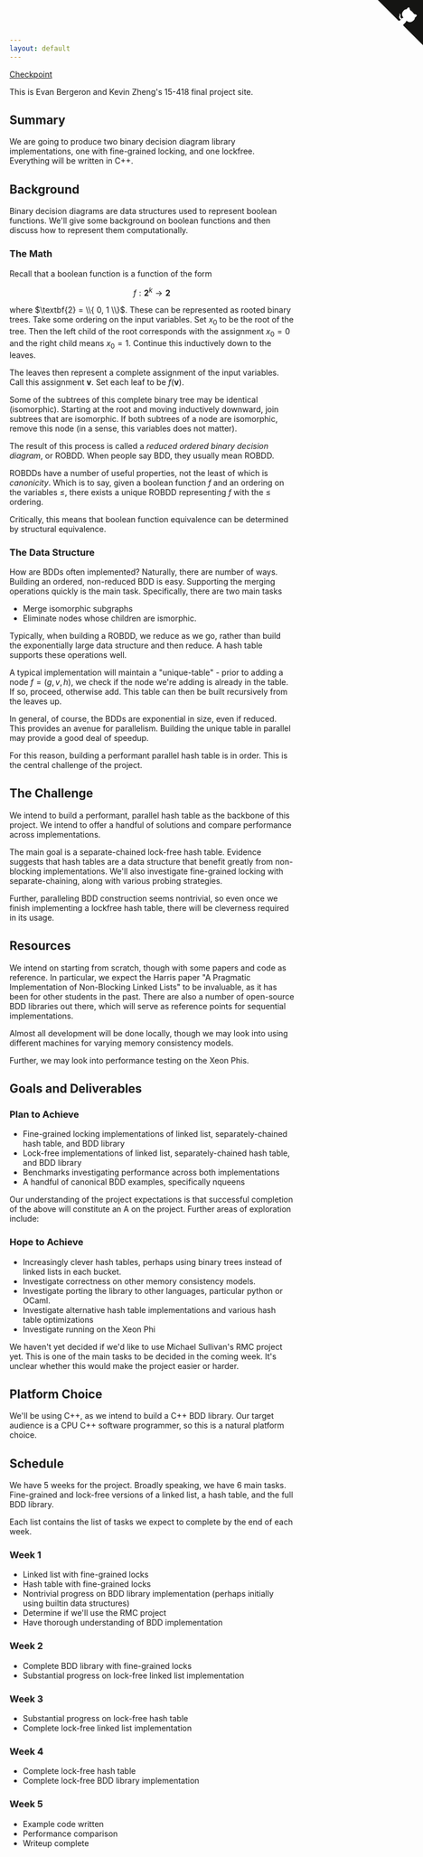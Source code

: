 ```yaml
---
layout: default
---
```


[Checkpoint](http://evan.sh/lockfree-bdd/checkpoint.html)

This is Evan Bergeron and Kevin Zheng's 15-418 final project site.

## Summary

We are going to produce two binary decision diagram library implementations, one with fine-grained locking, and one lockfree. Everything will be written in C++.

## Background

Binary decision diagrams are data structures used to represent boolean functions. We'll give some background on boolean functions and then discuss how to represent them computationally.

### The Math

Recall that a boolean function is a function of the form

$$f : \textbf{2}^k \rightarrow \textbf{2}$$

where $\textbf{2} = \\{ 0, 1 \\}$. These can be represented as rooted binary trees. Take some ordering on the input variables. Set $x_0$ to be the root of the tree. Then the left child of the root corresponds with the assignment $x_0 = 0$ and the right child means $x_0 = 1$. Continue this inductively down to the leaves.

The leaves then represent a complete assignment of the input variables. Call this assignment $\textbf{v}$. Set each leaf to be $f(\textbf{v})$.

Some of the subtrees of this complete binary tree may be identical (isomorphic). Starting at the root and moving inductively downward, join subtrees that are isomorphic. If both subtrees of a node are isomorphic, remove this node (in a sense, this variables does not matter).

The result of this process is called a *reduced ordered binary decision diagram*, or ROBDD. When people say BDD, they usually mean ROBDD.

ROBDDs have a number of useful properties, not the least of which is *canonicity*. Which is to say, given a boolean function $f$ and an ordering on the variables $\leq$, there exists a unique ROBDD representing $f$ with the $\leq$ ordering.

Critically, this means that boolean function equivalence can be determined by structural equivalence.

### The Data Structure

How are BDDs often implemented? Naturally, there are number of ways. Building an ordered, non-reduced BDD is easy. Supporting the merging operations quickly is the main task. Specifically, there are two main tasks

* Merge isomorphic subgraphs
* Eliminate nodes whose children are ismorphic.

Typically, when building a ROBDD, we reduce as we go, rather than build the exponentially large data structure and then reduce. A hash table supports these operations well.

A typical implementation will maintain a "unique-table" - prior to adding a node $f = (g, v, h)$, we check if the node we're adding is already in the table. If so, proceed, otherwise add. This table can then be built recursively from the leaves up.

In general, of course, the BDDs are exponential in size, even if reduced. This provides an avenue for parallelism. Building the unique table in parallel may provide a good deal of speedup.

For this reason, building a performant parallel hash table is in order. This is the central challenge of the project.

## The Challenge

We intend to build a performant, parallel hash table as the backbone of this project. We intend to offer a handful of solutions and compare performance across implementations.

The main goal is a separate-chained lock-free hash table. Evidence suggests that hash tables are a data structure that benefit greatly from non-blocking implementations. We'll also investigate fine-grained locking with separate-chaining, along with various probing strategies.

Further, paralleling BDD construction seems nontrivial, so even once we finish implementing a lockfree hash table, there will be cleverness required in its usage.

## Resources
We intend on starting from scratch, though with some papers and code as reference. In particular, we expect the Harris paper "A Pragmatic Implementation of Non-Blocking Linked Lists" to be invaluable, as it has been for other students in the past. There are also a number of open-source BDD libraries out there, which will serve as reference points for sequential implementations.

Almost all development will be done locally, though we may look into using different machines for varying memory consistency models.

Further, we may look into performance testing on the Xeon Phis.

## Goals and Deliverables

### Plan to Achieve
* Fine-grained locking implementations of linked list, separately-chained hash table, and BDD library
* Lock-free implementations of linked list, separately-chained hash table, and BDD library
* Benchmarks investigating performance across both implementations
* A handful of canonical BDD examples, specifically nqueens

Our understanding of the project expectations is that successful completion of the above will constitute an A on the project. Further areas of exploration include:

### Hope to Achieve
* Increasingly clever hash tables, perhaps using binary trees instead of linked lists in each bucket.
* Investigate correctness on other memory consistency models.
* Investigate porting the library to other languages, particular python or OCaml.
* Investigate alternative hash table implementations and various hash table optimizations
* Investigate running on the Xeon Phi

We haven't yet decided if we'd like to use Michael Sullivan's RMC project yet. This is one of the main tasks to be decided in the coming week. It's unclear whether this would make the project easier or harder.

## Platform Choice
We'll be using C++, as we intend to build a C++ BDD library. Our target audience is a CPU C++ software programmer, so this is a natural platform choice.

## Schedule
We have 5 weeks for the project. Broadly speaking, we have 6 main tasks. Fine-grained and lock-free versions of a linked list, a hash table, and the full BDD library.

Each list contains the list of tasks we expect to complete by the end of each week.

### Week 1
* Linked list with fine-grained locks
* Hash table with fine-grained locks
* Nontrivial progress on BDD library implementation (perhaps initially using builtin data structures)
* Determine if we'll use the RMC project
* Have thorough understanding of BDD implementation

### Week 2
* Complete BDD library with fine-grained locks
* Substantial progress on lock-free linked list implementation

### Week 3
* Substantial progress on lock-free hash table
* Complete lock-free linked list implementation

### Week 4
* Complete lock-free hash table
* Complete lock-free BDD library implementation

### Week 5
* Example code written
* Performance comparison
* Writeup complete

<a href="https://github.com/evanbergeron/lockfree-bdd" class="github-corner"><svg width="80" height="80" viewBox="0 0 250 250" style="fill:#151513; color:#fff; position: absolute; top: 0; border: 0; right: 0;"><path d="M0,0 L115,115 L130,115 L142,142 L250,250 L250,0 Z"></path><path d="M128.3,109.0 C113.8,99.7 119.0,89.6 119.0,89.6 C122.0,82.7 120.5,78.6 120.5,78.6 C119.2,72.0 123.4,76.3 123.4,76.3 C127.3,80.9 125.5,87.3 125.5,87.3 C122.9,97.6 130.6,101.9 134.4,103.2" fill="currentColor" style="transform-origin: 130px 106px;" class="octo-arm"></path><path d="M115.0,115.0 C114.9,115.1 118.7,116.5 119.8,115.4 L133.7,101.6 C136.9,99.2 139.9,98.4 142.2,98.6 C133.8,88.0 127.5,74.4 143.8,58.0 C148.5,53.4 154.0,51.2 159.7,51.0 C160.3,49.4 163.2,43.6 171.4,40.1 C171.4,40.1 176.1,42.5 178.8,56.2 C183.1,58.6 187.2,61.8 190.9,65.4 C194.5,69.0 197.7,73.2 200.1,77.6 C213.8,80.2 216.3,84.9 216.3,84.9 C212.7,93.1 206.9,96.0 205.4,96.6 C205.1,102.4 203.0,107.8 198.3,112.5 C181.9,128.9 168.3,122.5 157.7,114.1 C157.9,116.9 156.7,120.9 152.7,124.9 L141.0,136.5 C139.8,137.7 141.6,141.9 141.8,141.8 Z" fill="currentColor" class="octo-body"></path></svg></a><style>.github-corner:hover .octo-arm{animation:octocat-wave 560ms ease-in-out}@keyframes octocat-wave{0%,100%{transform:rotate(0)}20%,60%{transform:rotate(-25deg)}40%,80%{transform:rotate(10deg)}}@media (max-width:500px){.github-corner:hover .octo-arm{animation:none}.github-corner .octo-arm{animation:octocat-wave 560ms ease-in-out}}</style>
